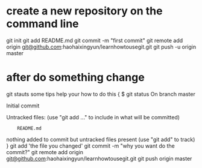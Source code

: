 # create a new repository on the command line

git init
git add README.md
git commit -m "first commit"
git remote add origin git@github.com:haohaixingyun/learnhowtousegit.git
git push -u origin master


# after do something change 
git stauts
some tips help your how to do this 
{
$ git status
On branch master

Initial commit

Untracked files:
  (use "git add <file>..." to include in what will be committed)

        README.md

nothing added to commit but untracked files present (use "git add" to track)
}
git add 'the file you changed'
git commit -m "why you want do the commit?"
git remote add origin git@github.com:haohaixingyun/learnhowtousegit.git
git push origin master